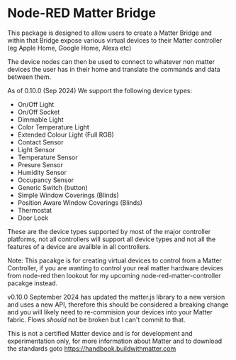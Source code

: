 # Node-RED Matter Bridge

This package is designed to allow users to create a Matter Bridge and within that Bridge expose various virtual devices to their Matter controller (eg Apple Home, Google Home, Alexa etc)

The device nodes can then be used to connect to whatever non matter devices the user has in their home and translate the commands and data between them.

As of 0.10.0 (Sep 2024) We support the following device types:

- On/Off Light
- On/Off Socket
- Dimmable Light
- Color Temperature Light
- Extended Colour Light (Full RGB)
- Contact Sensor
- Light Sensor
- Temperature Sensor
- Presure Sensor 
- Humidity Sensor
- Occupancy Sensor
- Generic Switch (button)
- Simple Window Coverings (Blinds)
- Position Aware Window Coverings (Blinds)
- Thermostat
- Door Lock

These are the device types supported by most of the major controller platforms, not all controllers will support all device types and not all the features of a device are availble in all controllers.

Note: This pacakge is for creating virtual devices to control from a Matter Controller, if you are wanting to control your real matter hardware devices from node-red then lookout for my upcoming node-red-matter-controller pacakge instead.

v0.10.0 September 2024 has updated the matter.js library to a new version and uses a new API, therefore this should be considered a breaking change and you will likely need to re-commision your devices into your Matter fabric.
Flows _should_ not be broken but I can't commit to that.

This is not a certified Matter device and is for development and experimentation only, for more information about Matter and to download the standards goto https://handbook.buildwithmatter.com



